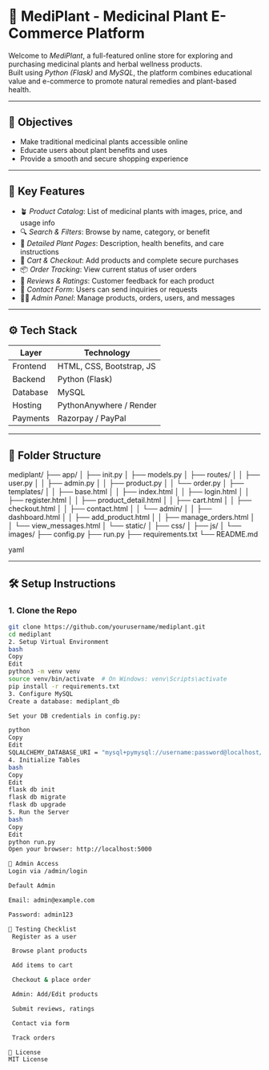 # 🌿 MediPlant - Medicinal Plant E-Commerce Platform

Welcome to *MediPlant*, a full-featured online store for exploring and purchasing medicinal plants and herbal wellness products.  
Built using *Python (Flask)* and *MySQL*, the platform combines educational value and e-commerce to promote natural remedies and plant-based health.

---

## 📌 Objectives

- Make traditional medicinal plants accessible online
- Educate users about plant benefits and uses
- Provide a smooth and secure shopping experience

---

## 🔑 Key Features

- 🪴 *Product Catalog*: List of medicinal plants with images, price, and usage info
- 🔍 *Search & Filters*: Browse by name, category, or benefit
- 📖 *Detailed Plant Pages*: Description, health benefits, and care instructions
- 🛒 *Cart & Checkout*: Add products and complete secure purchases
- 📦 *Order Tracking*: View current status of user orders
- 🌟 *Reviews & Ratings*: Customer feedback for each product
- 📧 *Contact Form*: Users can send inquiries or requests
- 🧙‍♂ *Admin Panel*: Manage products, orders, users, and messages

---

## ⚙ Tech Stack

| Layer       | Technology                   |
|-------------|------------------------------|
| Frontend    | HTML, CSS, Bootstrap, JS     |
| Backend     | Python (Flask)               |
| Database    | MySQL                        |
| Hosting     | PythonAnywhere / Render      |
| Payments    | Razorpay / PayPal            |

---

## 📂 Folder Structure

mediplant/
├── app/
│ ├── init.py
│ ├── models.py
│ ├── routes/
│ │ ├── user.py
│ │ ├── admin.py
│ │ ├── product.py
│ │ └── order.py
│ ├── templates/
│ │ ├── base.html
│ │ ├── index.html
│ │ ├── login.html
│ │ ├── register.html
│ │ ├── product_detail.html
│ │ ├── cart.html
│ │ ├── checkout.html
│ │ ├── contact.html
│ │ └── admin/
│ │ ├── dashboard.html
│ │ ├── add_product.html
│ │ ├── manage_orders.html
│ │ └── view_messages.html
│ └── static/
│ ├── css/
│ ├── js/
│ └── images/
├── config.py
├── run.py
├── requirements.txt
└── README.md

yaml


---

## 🛠 Setup Instructions

### 1. Clone the Repo
```bash
git clone https://github.com/yourusername/mediplant.git
cd mediplant
2. Setup Virtual Environment
bash
Copy
Edit
python3 -m venv venv
source venv/bin/activate  # On Windows: venv\Scripts\activate
pip install -r requirements.txt
3. Configure MySQL
Create a database: mediplant_db

Set your DB credentials in config.py:

python
Copy
Edit
SQLALCHEMY_DATABASE_URI = "mysql+pymysql://username:password@localhost/mediplant_db"
4. Initialize Tables
bash
Copy
Edit
flask db init
flask db migrate
flask db upgrade
5. Run the Server
bash
Copy
Edit
python run.py
Open your browser: http://localhost:5000

🔐 Admin Access
Login via /admin/login

Default Admin

Email: admin@example.com

Password: admin123

🧪 Testing Checklist
 Register as a user

 Browse plant products

 Add items to cart

 Checkout & place order

 Admin: Add/Edit products

 Submit reviews, ratings

 Contact via form

 Track orders

📜 License
MIT License
